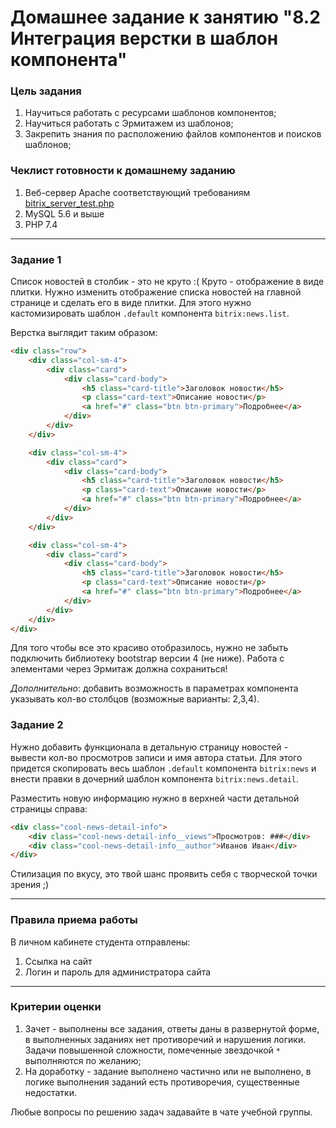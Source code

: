  # Домашнее задание к занятию "8.2 Интеграция верстки в шаблон компонента"

### Цель задания

1. Научиться работать с ресурсами шаблонов компонентов;
1. Научиться работать с Эрмитажем из шаблонов;
1. Закрепить знания по расположению файлов компонентов и поисков шаблонов;

### Чеклист готовности к домашнему заданию

1. Веб-сервер Apache соответствующий требованиям [bitrix_server_test.php](https://www.1c-bitrix.ru/download/scripts/bitrix_server_test.php)
2. MySQL 5.6 и выше
3. PHP 7.4


------

### Задание 1

Список новостей в столбик - это не круто :( Круто - отображение в виде плитки.
Нужно изменить отображение списка новостей на главной странице и сделать его в виде плитки.
Для этого нужно кастомизировать шаблон `.default` компонента `bitrix:news.list`.

Верстка выглядит таким образом:
```html
<div class="row">
    <div class="col-sm-4">
        <div class="card">
            <div class="card-body">
                <h5 class="card-title">Заголовок новости</h5>
                <p class="card-text">Описание новости</p>
                <a href="#" class="btn btn-primary">Подробнее</a>
            </div>
        </div>
    </div>

    <div class="col-sm-4">
        <div class="card">
            <div class="card-body">
                <h5 class="card-title">Заголовок новости</h5>
                <p class="card-text">Описание новости</p>
                <a href="#" class="btn btn-primary">Подробнее</a>
            </div>
        </div>
    </div>

    <div class="col-sm-4">
        <div class="card">
            <div class="card-body">
                <h5 class="card-title">Заголовок новости</h5>
                <p class="card-text">Описание новости</p>
                <a href="#" class="btn btn-primary">Подробнее</a>
            </div>
        </div>
    </div>
</div>
```

Для того чтобы все это красиво отобразилось, нужно не забыть подключить библиотеку bootstrap версии 4 (не ниже).
Работа с элементами через Эрмитаж должна сохраниться!

*Дополнительно*: добавить возможность в параметрах компонента указывать кол-во столбцов (возможные варианты: 2,3,4).

### Задание 2

Нужно добавить функционала в детальную страницу новостей - вывести кол-во просмотров записи и имя автора статьи.
Для этого придется скопировать весь шаблон `.default` компонента `bitrix:news` и внести правки в дочерний шаблон компонента `bitrix:news.detail`.

Разместить новую информацию нужно в верхней части детальной страницы справа:
```html
<div class="cool-news-detail-info">
    <div class="cool-news-detail-info__views">Просмотров: ###</div>
    <div class="cool-news-detail-info__author">Иванов Иван</div>
</div>
```

Стилизация по вкусу, это твой шанс проявить себя с творческой точки зрения ;)

------

### Правила приема работы

В личном кабинете студента отправлены:
1.  Ссылка на сайт
2.  Логин и пароль для администратора сайта

------

### Критерии оценки

1. Зачет - выполнены все задания, ответы даны в развернутой форме, в выполненных заданиях нет противоречий и нарушения логики. Задачи повышенной сложности, помеченные звездочкой `*` выполняются по желанию;
2. На доработку - задание выполнено частично или не выполнено, в логике выполнения заданий есть противоречия, существенные недостатки.

Любые вопросы по решению задач задавайте в чате учебной группы.
